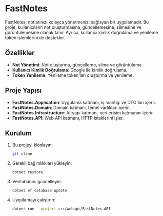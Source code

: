 # FastNotes

FastNotes, notlarınızı kolayca yönetmenizi sağlayan bir uygulamadır. Bu proje, kullanıcıların not oluşturmasına, güncellemesine, silmesine ve görüntülemesine olanak tanır. Ayrıca, kullanıcı kimlik doğrulama ve yenileme token işlemlerini de destekler.

## Özellikler

- **Not Yönetimi**: Not oluşturma, güncelleme, silme ve görüntüleme.
- **Kullanıcı Kimlik Doğrulama**: Google ile kimlik doğrulama.
- **Token Yenileme**: Yenileme token'ları oluşturma ve yenileme.

## Proje Yapısı

- **FastNotes.Application**: Uygulama katmanı, iş mantığı ve DTO'ları içerir.
- **FastNotes.Domain**: Domain katmanı, temel varlıkları içerir.
- **FastNotes.Infrastructure**: Altyapı katmanı, veri erişim katmanını içerir.
- **FastNotes.API**: Web API katmanı, HTTP isteklerini işler.

## Kurulum

1. Bu projeyi klonlayın:
   ```bash
   git clone 
   ```

2. Gerekli bağımlılıkları yükleyin:
   ```bash
   dotnet restore
   ```

3. Veritabanını güncelleyin:
   ```bash
   dotnet ef database update
   ```

4. Uygulamayı çalıştırın:
   ```bash
   dotnet run --project src/webapi/FastNotes.API
   ```
